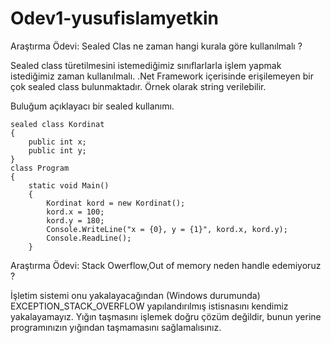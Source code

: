 # Odev1-yusufislamyetkin


Araştırma Ödevi: Sealed Clas ne zaman hangi kurala göre kullanılmalı ?

Sealed class türetilmesini istemediğimiz sınıflarlarla işlem yapmak istediğimiz zaman kullanılmalı. .Net Framework içerisinde erişilemeyen bir çok sealed class bulunmaktadır. Örnek olarak string verilebilir. 

 Buluğum açıklayacı bir sealed kullanımı. 

    sealed class Kordinat
    {
        public int x;
        public int y;
    }
    class Program
    {
        static void Main()
        {
            Kordinat kord = new Kordinat();
            kord.x = 100;
            kord.y = 180;
            Console.WriteLine("x = {0}, y = {1}", kord.x, kord.y);
            Console.ReadLine();
        }

Araştırma Ödevi: Stack Owerflow,Out of memory neden handle edemiyoruz ?

İşletim sistemi onu yakalayacağından (Windows durumunda) EXCEPTION_STACK_OVERFLOW yapılandırılmış istisnasını kendimiz yakalayamayız.
Yığın taşmasını işlemek doğru çözüm değildir, bunun yerine programınızın yığından taşmamasını sağlamalısınız.

